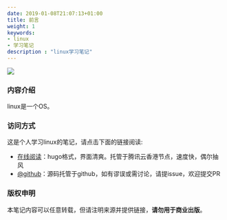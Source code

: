 ```yaml
---
date: 2019-01-08T21:07:13+01:00
title: 前言
weight: 1
keywords:
- linux
- 学习笔记
description : "linux学习笔记"
---
```


![](introduction/images/logo.png)

### 内容介绍

linux是一个OS。

### 访问方式

这是个人学习linux的笔记，请点击下面的链接阅读:

- [在线阅读](https://eiuapp.github.io/linux-hugo/)：hugo格式，界面清爽。托管于腾讯云香港节点，速度快，偶尔抽风
- [@github](https://github.com/eiuapp/linux-hugo/)：源码托管于github，如有谬误或需讨论，请提issue，欢迎提交PR

### 版权申明

本笔记内容可以任意转载，但请注明来源并提供链接，**请勿用于商业出版**。

